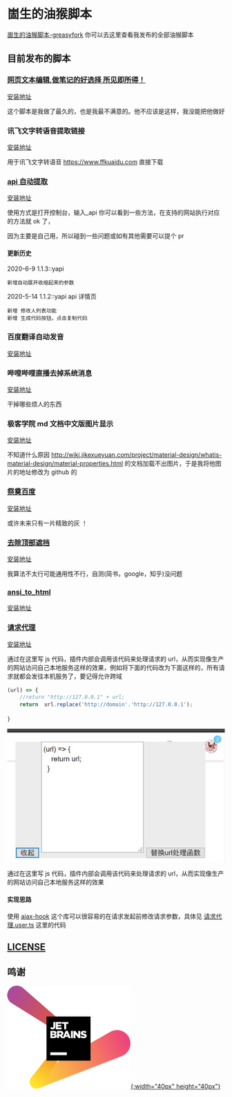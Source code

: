# 崮生的油猴脚本

[崮生的油猴脚本-greasyfork](https://greasyfork.org/zh-CN/users/210880-2234839) 你可以去这里查看我发布的全部油猴脚本

## 目前发布的脚本

### [网页文本编辑,做笔记的好选择 所见即所得！](./网页笔记/网页笔记.user.ts)

[安装地址](https://greasyfork.org/zh-CN/scripts/372082-网页文本编辑-做笔记的好选择)

这个脚本是我做了最久的，也是我最不满意的。他不应该是这样，我没能把他做好

### 讯飞文字转语音提取链接

[安装地址](https://greasyfork.org/zh-CN/scripts/383746-讯飞文字转语音提取链接)

用于讯飞文字转语音 https://www.ffkuaidu.com 直接下载

### [api 自动提取](./api自动提取/api自动提取.user.ts)

[安装地址](https://greasyfork.org/zh-CN/scripts/392139-api自动提取)

使用方式是打开控制台，输入\_api 你可以看到一些方法，在支持的网站执行对应的方法就 ok 了，

因为主要是自己用，所以碰到一些问题或如有其他需要可以提个 pr

#### 更新历史

2020-6-9 1.1.3::yapi

    新增自动展开收缩起来的参数

2020-5-14 1.1.2::yapi api 详情页

    新增 修改人列表功能
    新增 生成代码按钮，点击复制代码

### 百度翻译自动发音

[安装地址](https://greasyfork.org/zh-CN/scripts/371985-百度翻译自动发音)

### 哔哩哔哩直播去掉系统消息

[安装地址](https://greasyfork.org/zh-CN/scripts/388481-哔哩哔哩直播去掉系统消息)

干掉哪些烦人的东西

### 极客学院 md 文档中文版图片显示

[安装地址](https://greasyfork.org/zh-CN/scripts/392129-极客学院md文档中文版图片显示)

不知道什么原因 http://wiki.jikexueyuan.com/project/material-design/whatis-material-design/material-properties.html 的文档加载不出图片，于是我将他图片的地址修改为 github 的

### [祭奠百度](./祭奠百度/祭奠百度.user.ts)

[安装地址](https://greasyfork.org/zh-CN/scripts/401355-祭奠百度)

或许未来只有一片精致的灰 ！

### [去除顶部遮挡](./去除顶部遮挡/去除顶部遮挡.user.ts)

[安装地址](https://greasyfork.org/zh-CN/scripts/403713-去除顶部遮挡)

我算法不太行可能通用性不行，自测(简书，google，知乎)没问题

### [ansi_to_html](./ansi_to_html/ansi_to_html.user.ts)

[安装地址](https://greasyfork.org/zh-CN/scripts/404778-ansi-to-html)

### [请求代理](./请求代理/请求代理.user.ts)

[安装地址](https://greasyfork.org/zh-CN/scripts/406284-%E8%AF%B7%E6%B1%82%E4%BB%A3%E7%90%86)

通过在这里写 js 代码，插件内部会调用该代码来处理请求的 url，从而实现像生产的网站访问自己本地服务这样的效果，例如将下面的代码改为下面这样的，所有请求就都会发往本机服务了，要记得允许跨域

```javascript
(url) => {
    //return "http://127.0.0.1" + url;
    return  url.replace('http://domain'.'http://127.0.0.1');

}
```

![效果图](./请求代理/doc/效果图.jpg)

通过在这里写 js 代码，插件内部会调用该代码来处理请求的 url，从而实现像生产的网站访问自己本地服务这样的效果

#### 实现思路

使用 [ajax-hook](https://github.com/wendux/Ajax-hook) 这个库可以很容易的在请求发起前修改请求参数，具体见 [请求代理.user.ts](./请求代理/请求代理.user.ts) 这里的代码

## [LICENSE](./LICENSE)


## 鸣谢

[![jetBrains logo](./_资源文件/jetbrains-variant-2.svg){:width="40px" height="40px"}](https://www.jetbrains.com/?from=userJS)